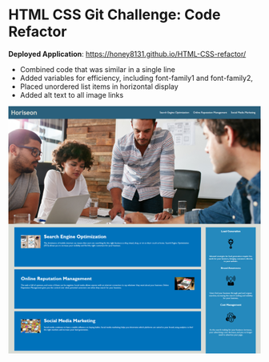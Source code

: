# HTML CSS Git Challenge: Code Refactor

**Deployed Application**: https://honey8131.github.io/HTML-CSS-refactor/

- Combined code that was similar in a single line
- Added variables for efficiency, including font-family1 and font-family2, 
- Placed unordered list items in horizontal display
- Added alt text to all image links

![Horiseon_screenshot](./assets/images/screenshot.png)
